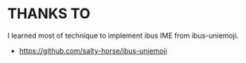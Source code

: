 # THANKS TO

I learned most of technique to implement ibus IME from ibus-uniemoji.

 * https://github.com/salty-horse/ibus-uniemoji

